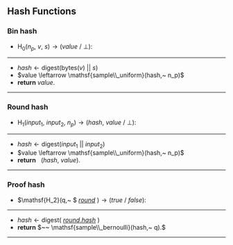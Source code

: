 ## Hash Functions

### Bin hash
- $\mathsf{H_0}(n_p,~ v,~ s) \rightarrow (value ~ /~ \bot):$
---
- $hash \leftarrow \mathsf{digest}(\mathsf{bytes}(v) ~ || ~ s)$
- $value \leftarrow \mathsf{sample\\_uniform}(hash,~ n_p)$
- **return** $value.$
---

### Round hash
- $\mathsf{H_1}(input_1,~ input_2,~ n_p) \rightarrow (hash,~ value ~ /~ \bot):$
---
- $hash \leftarrow \mathsf{digest}(input_1 ~ || ~ input_2)$
- $value \leftarrow \mathsf{sample\\_uniform}(hash,~ n_p)$
- **return** $~~ (hash,~ value).$
---

### Proof hash
- $\mathsf{H_2}(q,~ $ [$round$](variables#round) $) \rightarrow (true ~ /~ false):$
---
- $hash \leftarrow \mathsf{digest}($ [$round.hash$](variables#round-digest) $)$
- **return** $~~ \mathsf{sample\\_bernoulli}(hash,~ q).$
---
